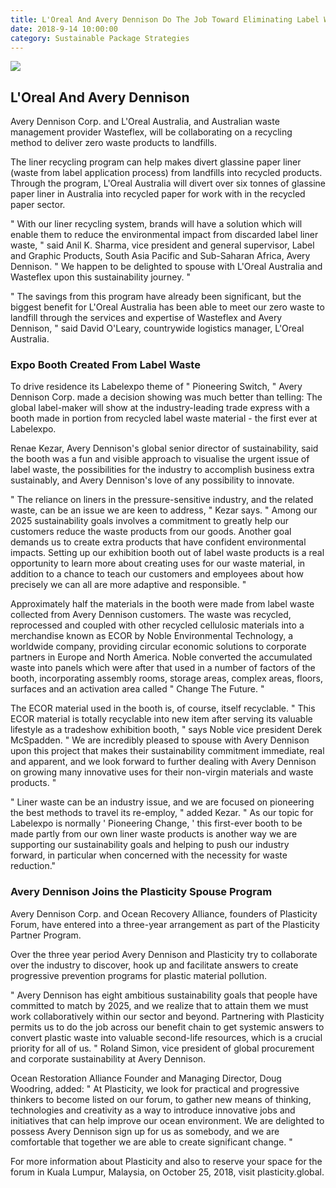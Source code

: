 ```yaml
---
title: L'Oreal And Avery Dennison Do The Job Toward Eliminating Label Waste
date: 2018-9-14 10:00:00
category: Sustainable Package Strategies
---
```


![](/img/3.jpg)

## L'Oreal And Avery Dennison

Avery Dennison Corp. and L'Oreal Australia, and Australian waste management provider Wasteflex, will be collaborating on a recycling method to deliver zero waste products to landfills.

The liner recycling program can help makes divert glassine paper liner (waste from label application process) from landfills into recycled products. Through the program, L'Oreal Australia will divert over six tonnes of glassine paper liner in Australia into recycled paper for work with in the recycled paper sector.

<!-- more -->

" With our liner recycling system, brands will have a solution which will enable them to reduce the environmental impact from discarded label liner waste, " said Anil K. Sharma, vice president and general supervisor, Label and Graphic Products, South Asia Pacific and Sub-Saharan Africa,  Avery Dennison. " We happen to be delighted to spouse with L'Oreal Australia and Wasteflex upon this sustainability journey. "

" The savings from this program have already been significant, but the biggest benefit for L'Oreal Australia has been able to meet our zero waste to landfill through the services and expertise of Wasteflex and Avery Dennison, " said David O'Leary, countrywide logistics manager, L'Oreal Australia.

### Expo Booth Created From Label Waste
To drive residence its Labelexpo theme of " Pioneering Switch, " Avery Dennison Corp. made a decision showing was much better than telling: The global label-maker will show at the industry-leading trade express with a booth made in portion from recycled label waste material - the first ever at Labelexpo.

Renae Kezar, Avery Dennison's global senior director of sustainability, said the booth was a fun and visible approach to visualise the urgent issue of label waste, the possibilities for the industry to accomplish business extra sustainably, and Avery Dennison's love of any possibility to innovate.

" The reliance on liners in the pressure-sensitive industry, and the related waste, can be an issue we are keen to address, " Kezar says. " Among our 2025 sustainability goals involves a commitment to greatly help our customers reduce the waste products from our goods. Another goal demands us to create extra products that have confident environmental impacts. Setting up our exhibition booth out of label waste products is a real opportunity to learn more about creating uses for our waste material, in addition to a chance to teach our customers and employees about how precisely we can all are more adaptive and responsible. " 

Approximately half the materials in the booth were made from label waste collected from Avery Dennison customers. The waste was recycled, reprocessed and coupled with other recycled cellulosic materials into a merchandise known as ECOR by Noble Environmental Technology, a worldwide company, providing circular economic solutions to corporate partners in Europe and North America. Noble converted the accumulated waste into panels which were after that used in a number of factors of the booth, incorporating assembly rooms, storage areas, complex areas, floors, surfaces and an activation area called " Change The Future. " 

The ECOR material used in the booth is, of course, itself recyclable. " This ECOR material is totally recyclable into new item after serving its valuable lifestyle as a tradeshow exhibition booth, " says Noble vice president Derek McSpadden. " We are incredibly pleased to spouse with Avery Dennison upon this project that makes their sustainability commitment immediate, real and apparent, and we look forward to further dealing with Avery Dennison on growing many innovative uses for their non-virgin materials and waste products. "

" Liner waste can be an industry issue, and we are focused on pioneering the best methods to travel its re-employ, " added Kezar. " As our topic for Labelexpo is normally ' Pioneering Change, ' this first-ever booth to be made partly from our own liner waste products is another way we are supporting our sustainability goals and helping to push our industry forward, in particular when concerned with the necessity for waste reduction."

### Avery Dennison Joins the Plasticity Spouse Program
Avery Dennison Corp. and Ocean Recovery Alliance, founders of Plasticity Forum, have entered into a three-year arrangement as part of the Plasticity Partner Program.

Over the three year period Avery Dennison and Plasticity try to collaborate over the industry to discover, hook up and facilitate answers to create progressive prevention programs for plastic material pollution.

" Avery Dennison has eight ambitious sustainability goals that people have committed to match by 2025, and we realize that to attain them we must work collaboratively within our sector and beyond. Partnering with Plasticity permits us to do the job across our benefit chain to get systemic answers to convert plastic waste into valuable second-life resources, which is a crucial priority for all of us. " Roland Simon, vice president of global procurement and corporate sustainability at Avery Dennison.

Ocean Restoration Alliance Founder and Managing Director,  Doug Woodring, added: " At Plasticity, we look for practical and progressive thinkers to become listed on our forum, to gather new means of thinking, technologies and creativity as a way to introduce innovative jobs and initiatives that can help improve our ocean environment. We are delighted to possess Avery Dennison sign up for us as somebody, and we are comfortable that together we are able to create significant change. "

For more information about Plasticity and also to reserve your space for the forum in Kuala Lumpur, Malaysia, on October 25, 2018, visit plasticity.global.